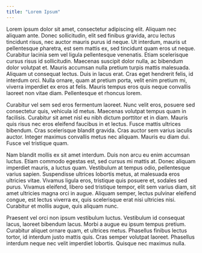 ```yaml
---
title: "Lorem Ipsum"
---
```


Lorem ipsum dolor sit amet, consectetur adipiscing elit. Aliquam nec aliquam ante. Donec sollicitudin, elit sed finibus gravida, arcu lectus tincidunt risus, nec auctor mauris purus id neque. Ut interdum, mauris ut pellentesque pharetra, est sem mattis ex, sed tincidunt quam eros ut neque. Curabitur lacinia sem vel ligula pellentesque venenatis. Etiam scelerisque cursus risus id sollicitudin. Maecenas suscipit dolor nulla, ac bibendum dolor volutpat et. Mauris accumsan nulla pretium turpis mattis malesuada. Aliquam ut consequat lectus. Duis in lacus erat. Cras eget hendrerit felis, id interdum orci. Nulla ornare, quam at pretium porta, velit enim pretium mi, viverra imperdiet ex eros at felis. Mauris tempus eros quis neque convallis laoreet non vitae diam. Pellentesque et rhoncus lorem.

Curabitur vel sem sed eros fermentum laoreet. Nunc velit eros, posuere sed consectetur quis, vehicula id metus. Maecenas volutpat tempus quam in facilisis. Curabitur sit amet nisl eu nibh dictum porttitor et in diam. Mauris quis risus nec eros eleifend faucibus in et lectus. Fusce mattis ultrices bibendum. Cras scelerisque blandit gravida. Cras auctor sem varius iaculis auctor. Integer maximus convallis metus nec aliquam. Mauris eu diam dui. Fusce vel tristique quam.

Nam blandit mollis ex sit amet interdum. Duis non arcu eu enim accumsan luctus. Etiam commodo egestas est, sed cursus mi mattis at. Donec aliquam imperdiet mauris, a luctus quam. Vestibulum at tempus odio, pellentesque varius sapien. Suspendisse ultrices lobortis metus, at malesuada eros ultricies vitae. Vivamus ligula eros, tristique quis posuere et, sodales sed purus. Vivamus eleifend, libero sed tristique tempor, elit sem varius diam, sit amet ultricies magna orci in augue. Aliquam semper, lectus pulvinar eleifend congue, est lectus viverra ex, quis scelerisque erat nisi ultricies nisi. Curabitur et mollis augue, quis aliquam nunc.

Praesent vel orci non ipsum vestibulum luctus. Vestibulum id consequat lacus, laoreet bibendum lacus. Morbi a augue eu ipsum tempus pretium. Curabitur aliquet ornare quam, et ultrices metus. Phasellus finibus lectus tortor, id interdum justo mattis quis. Cras semper volutpat laoreet. Phasellus interdum neque nec velit imperdiet lobortis. Quisque nec maximus nulla.

